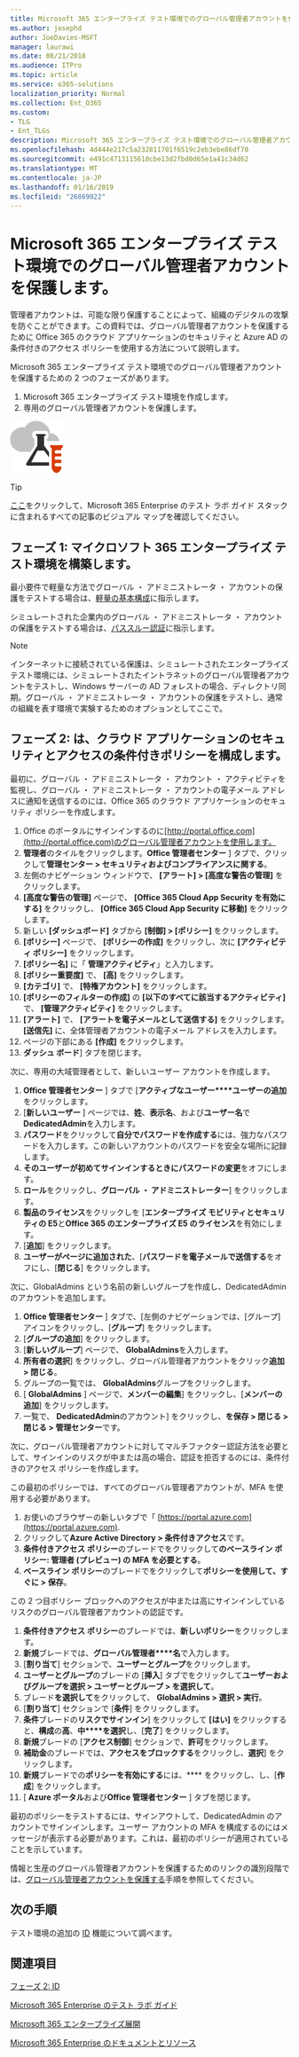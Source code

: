 ```yaml
---
title: Microsoft 365 エンタープライズ テスト環境でのグローバル管理者アカウントを保護します。
ms.author: josephd
author: JoeDavies-MSFT
manager: laurawi
ms.date: 08/21/2018
ms.audience: ITPro
ms.topic: article
ms.service: o365-solutions
localization_priority: Normal
ms.collection: Ent_O365
ms.custom:
- TLG
- Ent_TLGs
description: Microsoft 365 エンタープライズ テスト環境でのグローバル管理者アカウントを保護するためにこれらの手順を使用します。
ms.openlocfilehash: 4d444e217c5a232811701f6519c2eb3ebe86df70
ms.sourcegitcommit: e491c4713115610cbe13d2fbd0d65e1a41c34d62
ms.translationtype: MT
ms.contentlocale: ja-JP
ms.lasthandoff: 01/16/2019
ms.locfileid: "26869022"
---
```

# <a name="protect-global-administrator-accounts-in-your-microsoft-365-enterprise-test-environment"></a>Microsoft 365 エンタープライズ テスト環境でのグローバル管理者アカウントを保護します。

管理者アカウントは、可能な限り保護することによって、組織のデジタルの攻撃を防ぐことができます。この資料では、グローバル管理者アカウントを保護するために Office 365 のクラウド アプリケーションのセキュリティと Azure AD の条件付きのアクセス ポリシーを使用する方法について説明します。

Microsoft 365 エンタープライズ テスト環境でのグローバル管理者アカウントを保護するための 2 つのフェーズがあります。

1.  Microsoft 365 エンタープライズ テスト環境を作成します。
2.  専用のグローバル管理者アカウントを保護します。

![Microsoft クラウドのテスト ラボ ガイド](media/m365-enterprise-test-lab-guides/cloud-tlg-icon.png) 
    
> [!TIP]
> [ここ](https://aka.ms/m365etlgstack)をクリックして、Microsoft 365 Enterprise のテスト ラボ ガイド スタックに含まれるすべての記事のビジュアル マップを確認してください。
  

## <a name="phase-1-build-out-your-microsoft-365-enterprise-test-environment"></a>フェーズ 1: マイクロソフト 365 エンタープライズ テスト環境を構築します。

最小要件で軽量な方法でグローバル ・ アドミニストレータ ・ アカウントの保護をテストする場合は、[軽量の基本構成](lightweight-base-configuration-microsoft-365-enterprise.md)に指示します。
  
シミュレートされた企業内のグローバル ・ アドミニストレータ ・ アカウントの保護をテストする場合は、[パススルー認証](pass-through-auth-m365-ent-test-environment.md)に指示します。
  
> [!NOTE]
> インターネットに接続されている保護は、シミュレートされたエンタープライズ テスト環境には、シミュレートされたイントラネットのグローバル管理者アカウントをテストし、Windows サーバーの AD フォレストの場合、ディレクトリ同期。グローバル ・ アドミニストレータ ・ アカウントの保護をテストし、通常の組織を表す環境で実験するためのオプションとしてここで。 
  
## <a name="phase-2-configure-cloud-app-security-and-conditional-access-policies"></a>フェーズ 2: は、クラウド アプリケーションのセキュリティとアクセスの条件付きポリシーを構成します。

最初に、グローバル ・ アドミニストレータ ・ アカウント ・ アクティビティを監視し、グローバル ・ アドミニストレータ ・ アカウントの電子メール アドレスに通知を送信するのには、Office 365 のクラウド アプリケーションのセキュリティ ポリシーを作成します。 

1. Office のポータルにサインインするのに[http://portal.office.com](http://portal.office.com)のグローバル管理者アカウントを使用します。
2. **管理者**のタイルをクリックします。**Office 管理者センター** ] タブで、クリックして**管理センター > セキュリティおよびコンプライアンスに関する**。
3. 左側のナビゲーション ウィンドウで、 **[アラート] > [高度な警告の管理]** をクリックします。
4. **[高度な警告の管理]** ページで、 **[Office 365 Cloud App Security を有効にする]** をクリックし、 **[Office 365 Cloud App Security に移動]** をクリックします。
5. 新しい **[ダッシュボード]** タブから **[制御] > [ポリシー]** をクリックします。
6. **[ポリシー]** ページで、 **[ポリシーの作成]** をクリックし、次に **[アクティビティ ポリシー]** をクリックします。
7. **[ポリシー名]** に「 **管理アクティビティ**」と入力します。
8. **[ポリシー重要度]** で、 **[高]** をクリックします。
9. **[カテゴリ]** で、 **[特権アカウント]** をクリックします。
10. **[ポリシーのフィルターの作成]** の **[以下のすべてに該当するアクティビティ]** で、 **[管理アクティビティ]** をクリックします。
11. **[アラート]** で、 **[アラートを電子メールとして送信する]** をクリックします。 **[送信先]** に、全体管理者アカウントの電子メール アドレスを入力します。
12. ページの下部にある **[作成]** をクリックします。
13. **ダッシュ ボード**] タブを閉じます。
    
次に、専用の大域管理者として、新しいユーザー アカウントを作成します。

1. **Office 管理者センター** ] タブで [**アクティブなユーザー****ユーザーの追加**をクリックします。
2. [**新しいユーザー** ] ページでは、**姓**、**表示名**、および**ユーザー名**で**DedicatedAdmin**を入力します。
3. **パスワード**をクリックして**自分でパスワードを作成する**には、強力なパスワードを入力します。この新しいアカウントのパスワードを安全な場所に記録します。
4. **そのユーザーが初めてサインインするときにパスワードの変更**をオフにします。
5. **ロール**をクリックし、**グローバル ・ アドミニストレーター**] をクリックします。
6. **製品のライセンス**をクリックしを [**エンタープライズ モビリティとセキュリティの E5**と**Office 365 のエンタープライズ E5 のライセンス**を有効にします。
7. [**追加**] をクリックします。
8. **ユーザーがページに追加された**、[**パスワードを電子メールで送信する**をオフにし、[**閉じる**] をクリックします。

次に、GlobalAdmins という名前の新しいグループを作成し、DedicatedAdmin のアカウントを追加します。

1. **Office 管理者センター** ] タブで、[左側のナビゲーションでは、[グループ] アイコンをクリックし、[**グループ**] をクリックします。
2. [**グループの追加**] をクリックします。
3. [**新しいグループ**] ページで、 **GlobalAdmins**を入力します。
4. **所有者の選択**] をクリックし、グローバル管理者アカウントをクリック**追加 > 閉じる**。
5. グループの一覧では、 **GlobalAdmins**グループをクリックします。
6. [ **GlobalAdmins** ] ページで、**メンバーの編集**] をクリックし、[**メンバーの追加**] をクリックします。
7. 一覧で、 **DedicatedAdmin**のアカウント] をクリックし、**を保存 > 閉じる > 閉じる > 管理センター**です。

次に、グローバル管理者アカウントに対してマルチファクター認証方法を必要として、サインインのリスクが中または高の場合、認証を拒否するのには、条件付きのアクセス ポリシーを作成します。

この最初のポリシーでは、すべてのグローバル管理者アカウントが、MFA を使用する必要があります。

1. お使いのブラウザーの新しいタブで「 [https://portal.azure.com](https://portal.azure.com).
2. クリックして**Azure Active Directory > 条件付きアクセス**です。
3. **条件付きアクセス ポリシー**のブレードでをクリックして**のベースライン ポリシー: 管理者 (プレビュー) の MFA を必要とする**。
4. **ベースライン ポリシー**のブレードでをクリックして**ポリシーを使用して、すぐに > 保存**。

この 2 つ目ポリシー ブロックへのアクセスが中または高にサインインしているリスクのグローバル管理者アカウントの認証です。

1. **条件付きアクセス ポリシー**のブレードでは、**新しいポリシー**をクリックします。
2. **新規**ブレードでは、**グローバル管理者****名**で入力します。
3. [**割り当て**] セクションで、**ユーザーとグループ**をクリックします。
4. **ユーザーとグループ**のブレードの [**挿入**] タブでをクリックして**ユーザーおよびグループを選択 > ユーザーとグループ > を選択して**。
5. ブレード**を選択して**をクリックして、 **GlobalAdmins > 選択 > 実行**。
6. [**割り当て**] セクションで [**条件**] をクリックします。
7. **条件**ブレードの**リスクでサインイン**] をクリックして **[はい]** をクリックすると、**構成**の**高**、**中****を選択**し、[**完了**] をクリックします。
8. **新規**ブレードの [**アクセス制御**] セクションで、**許可**をクリックします。
9. **補助金**のブレードでは、**アクセスをブロックする**をクリックし、**選択**] をクリックします。
10. **新規**ブレードでの**ポリシーを有効にする**には、**** をクリックし、し、[**作成**] をクリックします。
11. [ **Azure ポータル**および**Office 管理者センター** ] タブを閉じます。

最初のポリシーをテストするには、サインアウトして、DedicatedAdmin のアカウントでサインインします。ユーザー アカウントの MFA を構成するのにはメッセージが表示する必要があります。これは、最初のポリシーが適用されていることを示しています。

情報と生産のグローバル管理者アカウントを保護するためのリンクの識別段階では、[グローバル管理者アカウントを保護する](identity-designate-protect-admin-accounts.md)手順を参照してください。

## <a name="next-step"></a>次の手順

テスト環境の追加の [ID](m365-enterprise-test-lab-guides.md#identity) 機能について調べます。

## <a name="see-also"></a>関連項目

[フェーズ 2: ID](identity-infrastructure.md)

[Microsoft 365 Enterprise のテスト ラボ ガイド](m365-enterprise-test-lab-guides.md)

[Microsoft 365 エンタープライズ展開](deploy-microsoft-365-enterprise.md)

[Microsoft 365 Enterprise のドキュメントとリソース](https://docs.microsoft.com/microsoft-365-enterprise/)
